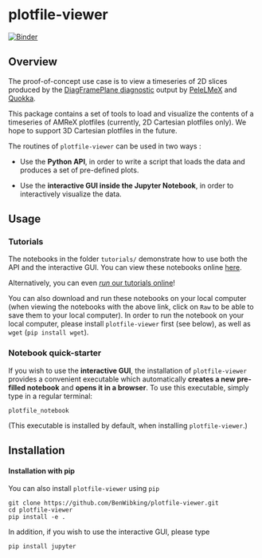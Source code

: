 # plotfile-viewer

[![Binder](https://mybinder.org/badge.svg)](https://mybinder.org/v2/gh/BenWibking/plotfile-viewer/main?filepath=docs/source/tutorials%2F)

## Overview

The proof-of-concept use case is to view a timeseries of 2D slices
produced by the [DiagFramePlane diagnostic](https://github.com/AMReX-Combustion/PelePhysics/blob/development/Source/Utility/Diagnostics/DiagFramePlane.cpp) output by [PeleLMeX](https://amrex-combustion.github.io/PeleLMeX/manual/html/LMeXControls.html#run-time-diagnostics) and [Quokka](https://quokka-astro.github.io/quokka/insitu_analysis.html#d-slices).

This package contains a set of tools to load and visualize the
contents of a timeseries of AMReX plotfiles (currently, 2D Cartesian plotfiles only).
We hope to support 3D Cartesian plotfiles in the future.

The routines of `plotfile-viewer` can be used in two ways :

- Use the **Python API**, in order to write a script that loads the
  data and produces a set of pre-defined plots.

- Use the **interactive GUI inside the Jupyter Notebook**, in order to interactively
visualize the data.

## Usage

### Tutorials

The notebooks in the folder `tutorials/` demonstrate how to use both
the API and the interactive GUI. You can view these notebooks online
[here](https://github.com/BenWibking/plotfile-viewer/tree/main/docs/source/tutorials).

Alternatively, you can even
[*run* our tutorials online](https://mybinder.org/v2/gh/BenWibking/plotfile-viewer/main?filepath=docs/source/tutorials%2F)!

You can also download and run these notebooks on your local computer
(when viewing the notebooks with the above link, click on `Raw` to be able to
save them to your local computer). In order to run the notebook on
your local computer, please install `plotfile-viewer` first (see
below), as well as `wget` (`pip install wget`).

### Notebook quick-starter

If you wish to use the **interactive GUI**, the installation of
`plotfile-viewer` provides a convenient executable which automatically
**creates a new pre-filled notebook** and **opens it in a
browser**. To use this executable, simply type in a regular terminal:

`plotfile_notebook`

(This executable is installed by default, when installing `plotfile-viewer`.)

## Installation

#### Installation with pip

You can also install `plotfile-viewer` using `pip`
```
git clone https://github.com/BenWibking/plotfile-viewer.git
cd plotfile-viewer
pip install -e .
```
In addition, if you wish to use the interactive GUI, please type
```
pip install jupyter
```
